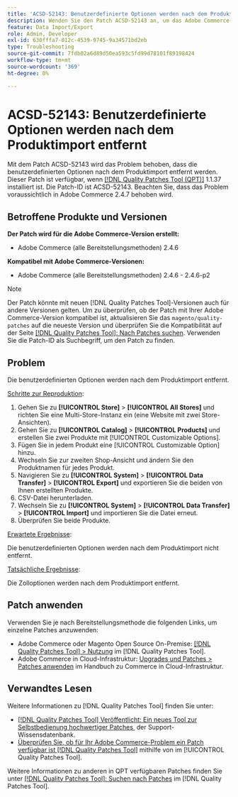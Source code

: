 ```yaml
---
title: 'ACSD-52143: Benutzerdefinierte Optionen werden nach dem Produktimport entfernt'
description: Wenden Sie den Patch ACSD-52143 an, um das Adobe Commerce-Problem zu beheben, bei dem die Anpassungsoptionen nach dem Produktimport entfernt werden.
feature: Data Import/Export
role: Admin, Developer
exl-id: 630fffa7-012c-4539-9745-9a34571bd2eb
type: Troubleshooting
source-git-commit: 7fdb02a6d89d50ea593c5fd99d78101f89198424
workflow-type: tm+mt
source-wordcount: '369'
ht-degree: 0%

---
```


# ACSD-52143: Benutzerdefinierte Optionen werden nach dem Produktimport entfernt

Mit dem Patch ACSD-52143 wird das Problem behoben, dass die benutzerdefinierten Optionen nach dem Produktimport entfernt werden. Dieser Patch ist verfügbar, wenn [[!DNL Quality Patches Tool (QPT)]](https://experienceleague.adobe.com/de/docs/commerce-operations/tools/quality-patches-tool/quality-patches-tool-to-self-serve-quality-patches) 1.1.37 installiert ist. Die Patch-ID ist ACSD-52143. Beachten Sie, dass das Problem voraussichtlich in Adobe Commerce 2.4.7 behoben wird.

## Betroffene Produkte und Versionen

**Der Patch wird für die Adobe Commerce-Version erstellt:**

* Adobe Commerce (alle Bereitstellungsmethoden) 2.4.6

**Kompatibel mit Adobe Commerce-Versionen:**

* Adobe Commerce (alle Bereitstellungsmethoden) 2.4.6 - 2.4.6-p2

>[!NOTE]
>
>Der Patch könnte mit neuen [!DNL Quality Patches Tool]-Versionen auch für andere Versionen gelten. Um zu überprüfen, ob der Patch mit Ihrer Adobe Commerce-Version kompatibel ist, aktualisieren Sie das `magento/quality-patches` auf die neueste Version und überprüfen Sie die Kompatibilität auf der Seite [[!DNL Quality Patches Tool]: Nach Patches suchen](https://experienceleague.adobe.com/tools/commerce-quality-patches/index.html?lang=de). Verwenden Sie die Patch-ID als Suchbegriff, um den Patch zu finden.

## Problem

Die benutzerdefinierten Optionen werden nach dem Produktimport entfernt.

<u>Schritte zur Reproduktion</u>:

1. Gehen Sie zu **[!UICONTROL Store]** > **[!UICONTROL All Stores]** und richten Sie eine Multi-Store-Instanz ein (eine Website mit zwei Store-Ansichten).
1. Gehen Sie zu **[!UICONTROL Catalog]** > **[!UICONTROL Products]** und erstellen Sie zwei Produkte mit [!UICONTROL Customizable Options].
1. Fügen Sie in jedem Produkt eine [!UICONTROL Customizable Option] hinzu.
1. Wechseln Sie zur zweiten Shop-Ansicht und ändern Sie den Produktnamen für jedes Produkt.
1. Navigieren Sie zu **[!UICONTROL System]** > **[!UICONTROL Data Transfer]** > **[!UICONTROL Export]** und exportieren Sie die beiden von Ihnen erstellten Produkte.
1. CSV-Datei herunterladen.
1. Wechseln Sie zu **[!UICONTROL System]** > **[!UICONTROL Data Transfer]** > **[!UICONTROL Import]** und importieren Sie die Datei erneut.
1. Überprüfen Sie beide Produkte.

<u>Erwartete Ergebnisse</u>:

Die benutzerdefinierten Optionen werden nach dem Produktimport nicht entfernt.

<u>Tatsächliche Ergebnisse</u>:

Die Zolloptionen werden nach dem Produktimport entfernt.

## Patch anwenden

Verwenden Sie je nach Bereitstellungsmethode die folgenden Links, um einzelne Patches anzuwenden:

* Adobe Commerce oder Magento Open Source On-Premise: [[!DNL Quality Patches Tool] > Nutzung](/help/tools/quality-patches-tool/usage.md) im [!DNL Quality Patches Tool].
* Adobe Commerce in Cloud-Infrastruktur: [Upgrades und Patches > Patches anwenden](https://experienceleague.adobe.com/docs/commerce-cloud-service/user-guide/develop/upgrade/apply-patches.html?lang=de) im Handbuch zu Commerce in Cloud-Infrastruktur.

## Verwandtes Lesen

Weitere Informationen zu [!DNL Quality Patches Tool] finden Sie unter:

* [[!DNL Quality Patches Tool] Veröffentlicht: Ein neues Tool zur Selbstbedienung hochwertiger Patches &#x200B;](https://experienceleague.adobe.com/de/docs/commerce-operations/tools/quality-patches-tool/quality-patches-tool-to-self-serve-quality-patches) der Support-Wissensdatenbank.
* [Überprüfen Sie, ob für Ihr Adobe Commerce-Problem ein Patch verfügbar ist [!DNL Quality Patches Tool]](/help/tools/quality-patches-tool/patches-available-in-qpt/check-patch-for-magento-issue-with-magento-quality-patches.md) mithilfe von im [!UICONTROL Quality Patches Tool].


Weitere Informationen zu anderen in QPT verfügbaren Patches finden Sie unter [[!DNL Quality Patches Tool]: Suchen nach Patches](https://experienceleague.adobe.com/tools/commerce-quality-patches/index.html?lang=de) im [!DNL Quality Patches Tool].
